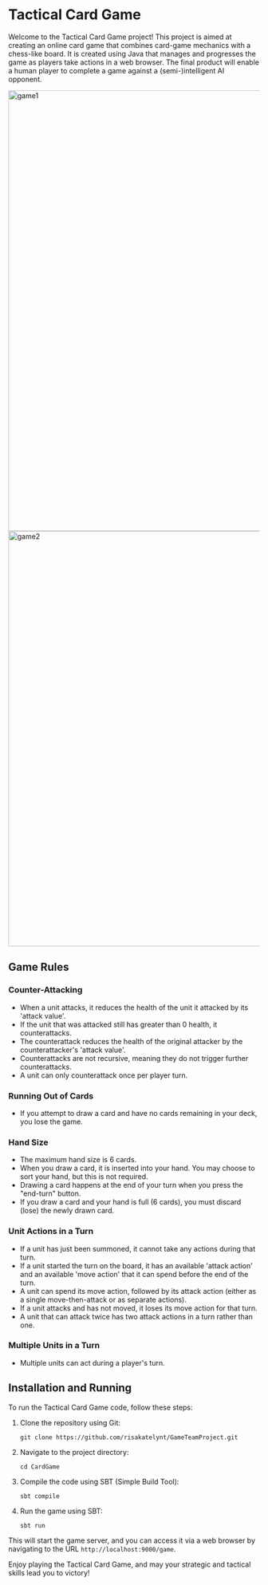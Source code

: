 # Tactical Card Game

Welcome to the Tactical Card Game project! This project is aimed at creating an online card game that combines card-game mechanics with a chess-like board. It is created using Java that manages and progresses the game as players take actions in a web browser. The final product will enable a human player to complete a game against a (semi-)intelligent AI opponent.

<img width="884" alt="game1" src="https://github.com/risakatelynt/GameTeamProject/assets/124533180/f41009d5-4f51-48fd-89c1-23885cf02b42">
<img width="833" alt="game2" src="https://github.com/risakatelynt/GameTeamProject/assets/124533180/15e31bff-7789-4898-b4ac-2a58afb9bcaf">

## Game Rules

### Counter-Attacking

- When a unit attacks, it reduces the health of the unit it attacked by its 'attack value'.
- If the unit that was attacked still has greater than 0 health, it counterattacks.
- The counterattack reduces the health of the original attacker by the counterattacker's 'attack value'.
- Counterattacks are not recursive, meaning they do not trigger further counterattacks.
- A unit can only counterattack once per player turn.

### Running Out of Cards

- If you attempt to draw a card and have no cards remaining in your deck, you lose the game.

### Hand Size

- The maximum hand size is 6 cards.
- When you draw a card, it is inserted into your hand. You may choose to sort your hand, but this is not required.
- Drawing a card happens at the end of your turn when you press the "end-turn" button.
- If you draw a card and your hand is full (6 cards), you must discard (lose) the newly drawn card.

### Unit Actions in a Turn

- If a unit has just been summoned, it cannot take any actions during that turn.
- If a unit started the turn on the board, it has an available 'attack action' and an available 'move action' that it can spend before the end of the turn.
- A unit can spend its move action, followed by its attack action (either as a single move-then-attack or as separate actions).
- If a unit attacks and has not moved, it loses its move action for that turn.
- A unit that can attack twice has two attack actions in a turn rather than one.

### Multiple Units in a Turn

- Multiple units can act during a player's turn.

## Installation and Running

To run the Tactical Card Game code, follow these steps:

1. Clone the repository using Git:
   ```
   git clone https://github.com/risakatelynt/GameTeamProject.git
   ```

2. Navigate to the project directory:
   ```
   cd CardGame
   ```

3. Compile the code using SBT (Simple Build Tool):
   ```
   sbt compile
   ```

4. Run the game using SBT:
   ```
   sbt run
   ```

This will start the game server, and you can access it via a web browser by navigating to the URL `http://localhost:9000/game`.

Enjoy playing the Tactical Card Game, and may your strategic and tactical skills lead you to victory!
